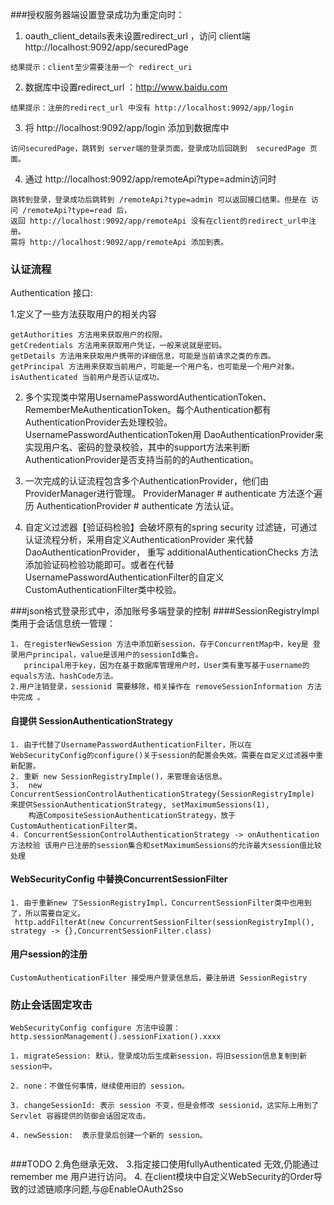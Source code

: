 ###授权服务器端设置登录成功为重定向时：
1. oauth_client_details表未设置redirect_url ，访问 client端 http://localhost:9092/app/securedPage
```
结果提示：client至少需要注册一个 redirect_uri
```
2. 数据库中设置redirect_url ：http://www.baidu.com
```
结果提示：注册的redirect_url 中没有 http://localhost:9092/app/login
```

3. 将 http://localhost:9092/app/login 添加到数据库中
```
访问securedPage，跳转到 server端的登录页面，登录成功后回跳到  securedPage 页面。
```
4. 通过 http://localhost:9092/app/remoteApi?type=admin访问时
```
跳转到登录，登录成功后跳转到 /remoteApi?type=admin 可以返回接口结果。但是在 访问 /remoteApi?type=read 后，
返回 http://localhost:9092/app/remoteApi 没有在client的redirect_url中注册。
需将 http://localhost:9092/app/remoteApi 添加到表。
```

### 认证流程
Authentication 接口:

1.定义了一些方法获取用户的相关内容
```
getAuthorities 方法用来获取用户的权限。
getCredentials 方法用来获取用户凭证，一般来说就是密码。
getDetails 方法用来获取用户携带的详细信息，可能是当前请求之类的东西。
getPrincipal 方法用来获取当前用户，可能是一个用户名，也可能是一个用户对象。
isAuthenticated 当前用户是否认证成功。
```
2. 多个实现类中常用UsernamePasswordAuthenticationToken、RememberMeAuthenticationToken。每个Authentication都有AuthenticationProvider去处理校验。UsernamePasswordAuthenticationToken用
    DaoAuthenticationProvider来实现用户名、密码的登录校验，其中的support方法来判断AuthenticationProvider是否支持当前的的Authentication。
    
3. 一次完成的认证流程包含多个AuthenticationProvider，他们由ProviderManager进行管理。 ProviderManager # authenticate 方法逐个遍历 AuthenticationProvider # authenticate 方法认证。

4. 自定义过滤器【验证码检验】会破坏原有的spring security 过滤链，可通过认证流程分析，采用自定义AuthenticationProvider 来代替DaoAuthenticationProvider，
   重写 additionalAuthenticationChecks 方法添加验证码检验功能即可。或者在代替UsernamePasswordAuthenticationFilter的自定义CustomAuthenticationFilter类中校验。

###json格式登录形式中，添加账号多端登录的控制
####SessionRegistryImpl 类用于会话信息统一管理：
```
1. 在registerNewSession 方法中添加新session，存于ConcurrentMap中，key是 登录用户principal，value是该用户的sessionId集合。
   principal用于key，因为在基于数据库管理用户时，User类有重写基于username的equals方法、hashCode方法。
2.用户注销登录，sessionid 需要移除，相关操作在 removeSessionInformation 方法中完成 。
```
#### 自提供 SessionAuthenticationStrategy
```
1. 由于代替了UsernamePasswordAuthenticationFilter，所以在WebSecurityConfig的configure()关于session的配置会失效。需要在自定义过滤器中重新配置。
2. 重新 new SessionRegistryImple()，来管理会话信息。
3.  new  ConcurrentSessionControlAuthenticationStrategy(SessionRegistryImple) 来提供SessionAuthenticationStrategy, setMaximumSessions(1), 
    构造CompositeSessionAuthenticationStrategy，放于CustomAuthenticationFilter类。
4. ConcurrentSessionControlAuthenticationStrategy -> onAuthentication 方法校验 该用户已注册的session集合和setMaximumSessions的允许最大session值比较处理
```
#### WebSecurityConfig 中替换ConcurrentSessionFilter
```
1. 由于重新new 了SessionRegistryImpl，ConcurrentSessionFilter类中也用到了，所以需要自定义。
 http.addFilterAt(new ConcurrentSessionFilter(sessionRegistryImpl(), strategy -> {},ConcurrentSessionFilter.class)
```
#### 用户session的注册
```
CustomAuthenticationFilter 接受用户登录信息后，要注册进 SessionRegistry
```

### 防止会话固定攻击
```
WebSecurityConfig configure 方法中设置：http.sessionManagement().sessionFixation().xxxx

1. migrateSession: 默认，登录成功后生成新session，将旧session信息复制到新session中。

2. none：不做任何事情，继续使用旧的 session。

3. changeSessionId: 表示 session 不变，但是会修改 sessionid，这实际上用到了 Servlet 容器提供的防御会话固定攻击。

4. newSession:  表示登录后创建一个新的 session。
  
```

###TODO
2.角色继承无效、
3.指定接口使用fullyAuthenticated 无效,仍能通过remember me 用户进行访问。
4. 在client模块中自定义WebSecurity的Order导致的过滤链顺序问题,与@EnableOAuth2Sso
